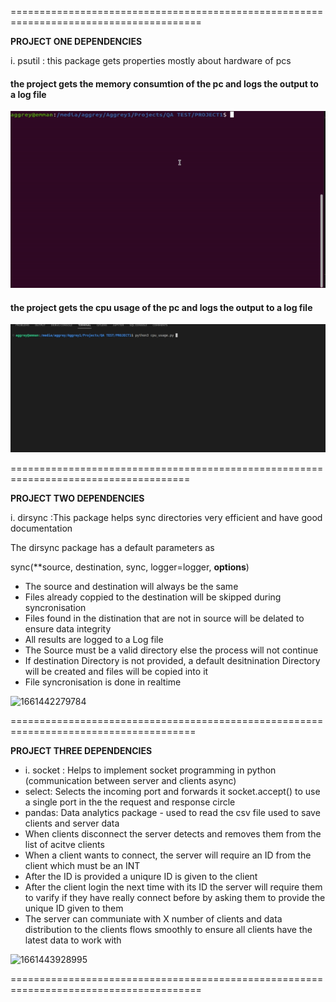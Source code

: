 =======================================================================================

**PROJECT ONE DEPENDENCIES**

i.	psutil : this package gets properties mostly about hardware of pcs

#### the project gets the memory consumtion of the pc and logs the output to a log file

![1661390957421](image/README/1661390957421.png)



#### the project gets the cpu usage of the pc and logs the output to a log file

![1661444277400](image/README/1661444277400.png)

=====================================================================================

**PROJECT TWO DEPENDENCIES**

i.	dirsync :This package helps sync directories very efficient and have good documentation

The dirsync package has a default parameters as

sync(**source, destination, sync, logger=logger, **options**)

* The source and destination will always be the same
* Files already coppied to the destination will be skipped during syncronisation
* Files found in the distination that are not in source will be delated to ensure data integrity
* All results are logged to a Log file
* The Source must be a valid directory else the process will not continue
* If destination Directory is not provided, a default desitnination Directory will be created and files will be copied into it
* File syncronisation is done in realtime


![1661442279784](image/README/1661442279784.png)

======================================================================================

**PROJECT THREE DEPENDENCIES**

* i.	socket : Helps to implement socket programming in python (communication between server and clients async)
* select: Selects the incoming port and forwards it socket.accept() to use a single port in the the request and response circle
* pandas: Data analytics package - used to read the csv file used to save  clients and server data
* When clients disconnect the server detects and removes them from the list of acitve clients
* When a client wants to connect, the server will require an ID from the client which must be an INT
* After the ID is provided a uniqure ID is given to the client
* After the client login the next time with its ID the server will require them to varify if they have really connect before by asking them to provide the unique ID given to them
* The server can communiate with X number of clients and data distribution to the clients flows smoothly to ensure all clients have the latest data to work with


![1661443928995](image/README/1661443928995.png)

=======================================================================================
